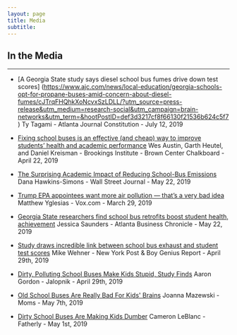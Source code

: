 ```yaml
---
layout: page
title: Media
subtitle: 
---
```


## In the Media
---

- [A Georgia State study says diesel school bus fumes drive down test scores]
(https://www.ajc.com/news/local-education/georgia-schools-opt-for-propane-buses-amid-concern-about-diesel-fumes/cJTrqFHQhkXoNcvxSzLDLL/?utm_source=press-release&utm_medium=research-social&utm_campaign=brain-networks&utm_term=&hootPostID=def3d3217cf8f66130f21536b624c5f7) 
   Ty Tagami - 
   Atlanta Journal Constitution -
   July 12, 2019

- [Fixing school buses is an effective (and cheap) way to improve students’ health and academic performance](https://www.brookings.edu/blog/brown-center-chalkboard/2019/04/21/fixing-school-buses-is-an-effective-and-cheap-way-to-improve-students-health-and-academic-performance/) 
   Wes Austin, Garth Heutel, and Daniel Kreisman - 
   Brookings Institute -
   Brown Center Chalkboard -
   April 22, 2019
   
- [The Surprising Academic Impact of Reducing School-Bus Emissions](https://www.wsj.com/articles/the-surprising-academic-impact-of-reducing-school-bus-emissions-11558471990) 
   Dana Hawkins-Simons - 
   Wall Street Journal -
   May 22, 2019   

- [Trump EPA appointees want more air pollution — that’s a very bad idea](https://www.vox.com/policy-and-politics/2019/3/29/18286853/trump-epa-air-pollution-soot) 
   Matthew Yglesias - 
   Vox.com -
   March 29, 2019

- [Georgia State researchers find school bus retrofits boost student health, achievement](https://www.bizjournals.com/atlanta/news/2019/05/22/georgia-state-researchers-find-school-bus.html?iana=hpmvp_atl_news_headline) 
   Jessica Saunders - 
   Atlanta Business Chronicle -
   May 22, 2019

- [Study draws incredible link between school bus exhaust and student test scores](https://nypost.com/2019/04/30/study-draws-surprising-link-between-school-bus-exhaust-and-student-test-scores/) 
   Mike Wehner - 
   New York Post & Boy Genius Report -
   April 29th, 2019
   
- [Dirty, Polluting School Buses Make Kids Stupid, Study Finds](https://jalopnik.com/dirty-polluting-school-buses-make-kids-stupid-study-f-1834380747) 
   Aaron Gordon - 
   Jalopnik -
   April 29th, 2019
   
   
- [Old School Buses Are Really Bad For Kids' Brains](https://www.moms.com/old-polluting-school-busses-bad-for-kids-brains-study-finds/) 
   Joanna Mazewski  - 
   Moms -
   May 7th, 2019

- [Dirty School Buses Are Making Kids Dumber](https://www.fatherly.com/news/dirty-school-buses-kids-dumber-emissions-diesel-retrofit/) 
   Cameron LeBlanc - 
   Fatherly  -
   May 1st, 2019
